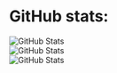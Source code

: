 # GitHub stats:
![GitHub Stats](https://streak-stats.demolab.com?user=Trenclik&theme=dark&hide_border=true)<br>
![GitHub Stats](https://github-readme-stats.vercel.app/api?username=Trenclik&theme=dark&show_icons=true&hide_border=true&count_private=true)<br>
![GitHub Stats](https://github-readme-stats.vercel.app/api/top-langs/?username=Trenclik&theme=dark&show_icons=true&hide_border=true&layout=compact)<br>
